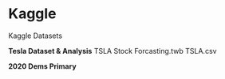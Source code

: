 # Kaggle
Kaggle Datasets

__Tesla Dataset & Analysis__
TSLA Stock Forcasting.twb
TSLA.csv

__2020 Dems Primary__

